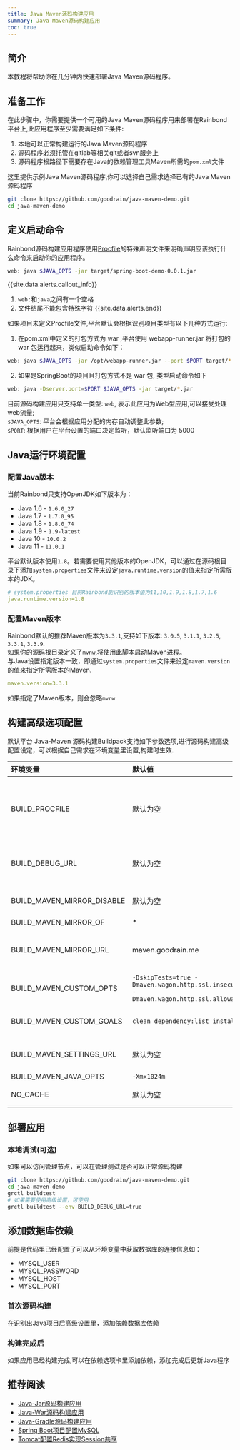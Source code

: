 ```yaml
---
title: Java Maven源码构建应用
summary: Java Maven源码构建应用
toc: true
---
```


## 简介

本教程将帮助你在几分钟内快速部署Java Maven源码程序。

## 准备工作

在此步骤中，你需要提供一个可用的Java Maven源码程序用来部署在Rainbond平台上,此应用程序至少需要满足如下条件:

1. 本地可以正常构建运行的Java Maven源码程序
2. 源码程序必须托管在gitlab等相关git或者svn服务上
3. 源码程序根路径下需要存在Java的依赖管理工具Maven所需的`pom.xml`文件

这里提供示例Java Maven源码程序,你可以选择自己需求选择已有的Java Maven源码程序

```bash
git clone https://github.com/goodrain/java-maven-demo.git
cd java-maven-demo
```

## 定义启动命令

Rainbond源码构建应用程序使用[Procfile](./etc/procfile.html)的特殊声明文件来明确声明应该执行什么命令来启动你的应用程序。

```bash
web: java $JAVA_OPTS -jar target/spring-boot-demo-0.0.1.jar
```



{{site.data.alerts.callout_info}}
1. `web:`和`java`之间有一个空格
2. 文件结尾不能包含特殊字符
{{site.data.alerts.end}}

如果项目未定义Procfile文件,平台默认会根据识别项目类型有以下几种方式运行:

1. 在pom.xml中定义的打包方式为 war ,平台使用 webapp-runner.jar 将打包的 war 包运行起来，类似启动命令如下：

```bash
web: java $JAVA_OPTS -jar /opt/webapp-runner.jar --port $PORT target/*.war
```

2. 如果是SpringBoot的项目且打包方式不是 war 包, 类型启动命令如下

```bash
web: java -Dserver.port=$PORT $JAVA_OPTS -jar target/*.jar
```

目前源码构建应用只支持单一类型: `web`, 表示此应用为Web型应用,可以接受处理web流量;  
`$JAVA_OPTS`: 平台会根据应用分配的内存自动调整此参数;  
`$PORT`: 根据用户在平台设置的端口决定监听，默认监听端口为 5000


## Java运行环境配置

### 配置Java版本

当前Rainbond只支持OpenJDK如下版本为：

- Java 1.6 - `1.6.0_27`
- Java 1.7 - `1.7.0_95`
- Java 1.8 - `1.8.0_74`
- Java 1.9 - `1.9-latest`
- Java 10  - `10.0.2`
- Java 11  - `11.0.1`

平台默认版本使用`1.8`。若需要使用其他版本的OpenJDK，可以通过在源码根目录下添加`system.properties`文件来设定`java.runtime.version`的值来指定所需版本的JDK。

```yaml
# system.properties 目前Rainbond能识别的版本值为11,10,1.9,1.8,1.7,1.6
java.runtime.version=1.8
```

### 配置Maven版本

Rainbond默认的推荐Maven版本为`3.3.1`,支持如下版本: `3.0.5`, `3.1.1`, `3.2.5`, `3.3.1`, `3.3.9`.    
如果你的源码根目录定义了`mvnw`,将使用此脚本启动Maven进程。  
与Java设置指定版本一致，即通过`system.properties`文件来设定`maven.version`的值来指定所需版本的Maven.  

```yaml
maven.version=3.3.1
```

如果指定了Maven版本，则会忽略`mvnw`

## 构建高级选项配置

默认平台 Java-Maven 源码构建Buildpack支持如下参数选项,进行源码构建高级配置设定，可以根据自己需求在环境变量里设置,构建时生效.

| 环境变量     | 默认值        | 说明                     |
| :------- | :----------- | :----------------------- |
| BUILD_PROCFILE   |  默认为空     | 配置此值构建时会重写源码中的Procfile |
| BUILD_DEBUG_URL   | 默认为空     | 默认不显示资源下载URL                     |
| BUILD_MAVEN_MIRROR_DISABLE   | 默认为空        | 启用Maven Mirror                    |
| BUILD_MAVEN_MIRROR_OF | * |                      |
| BUILD_MAVEN_MIRROR_URL | maven.goodrain.me |  平台默认Mirror地址                    |
| BUILD_MAVEN_CUSTOM_OPTS| `-DskipTests=true -Dmaven.wagon.http.ssl.insecure=true -Dmaven.wagon.http.ssl.allowall=true`| Maven构建参数|
| BUILD_MAVEN_CUSTOM_GOALS|`clean dependency:list install`|Maven构建参数|
| BUILD_MAVEN_SETTINGS_URL|默认为空|Maven配置地址|
| BUILD_MAVEN_JAVA_OPTS| `-Xmx1024m` ||
| NO_CACHE| 默认为空| 不使用缓存 |

## 部署应用

### 本地调试(可选)

如果可以访问管理节点，可以在管理测试是否可以正常源码构建

```bash
git clone https://github.com/goodrain/java-maven-demo.git
cd java-maven-demo
grctl buildtest
# 如果需要使用高级设置，可使用
grctl buildtest --env BUILD_DEBUG_URL=true
```

## 添加数据库依赖

前提是代码里已经配置了可以从环境变量中获取数据库的连接信息如：

- MYSQL_USER
- MYSQL_PASSWORD
- MYSQL_HOST
- MYSQL_PORT

### 首次源码构建

在识别出Java项目后高级设置里，添加依赖数据库依赖

### 构建完成后

如果应用已经构建完成,可以在依赖选项卡里添加依赖，添加完成后更新Java程序

## 推荐阅读

- [Java-Jar源码构建应用](./java-jar.html)
- [Java-War源码构建应用](./java-jar.html)
- [Java-Gradle源码构建应用](./java-jar.html)
- [Spring Boot项目配置MySQL](./java/spring-boot-mysql.html)
- [Tomcat配置Redis实现Session共享](./java/tomcat-redis-session.html)

